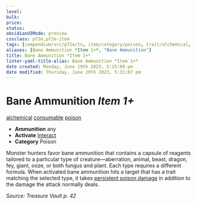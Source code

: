```yaml
---
level:
bulk:
price:
status:
obsidianUIMode: preview
cssclass: pf2e,pf2e-item
tags: [compendium/src/pf2e/tv, item/category/poison, trait/alchemical, trait/consumable, trait/poison]
aliases: [Bane Ammunition *Item 1+*, "Bane Ammunition"]
title: Bane Ammunition *Item 1+*
linter-yaml-title-alias: Bane Ammunition *Item 1+*
date created: Monday, June 19th 2023, 5:15:09 pm
date modified: Thursday, June 29th 2023, 5:31:07 pm
---
```


# Bane Ammunition *Item 1+*

[alchemical](rules/traits/alchemical.md) [consumable](rules/traits/consumable.md) [poison](rules/traits/poison.md)  

- **Ammunition** any
- **Activate** [Interact](rules/actions/interact.md)
- **Category** Poison

Monster hunters favor bane ammunition that contains a capsule of reagents tailored to a particular type of creature—aberration, animal, beast, dragon, fey, giant, ooze, or both fungus and plant. Each type requires a different formula. When activated bane ammunition hits a target that has a trait matching the selected type, it takes [persistent poison damage](rules/conditions.md#Persistent%20Damage) in addition to the damage the attack normally deals.

*Source: Treasure Vault p. 42*
